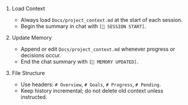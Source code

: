 1. Load Context
   * Always load `Docs/project_context.md` at the start of each session.
   * Begin the summary in chat with `[🧠 SESSION START]`.

2. Update Memory
   * Append or edit `Docs/project_context.md` whenever progress or decisions occur.
   * End the chat summary with `[📝 MEMORY UPDATED]`.

3. File Structure
   * Use headers: `# Overview`, `# Goals`, `# Progress`, `# Pending`.
   * Keep history incremental; do not delete old context unless instructed.